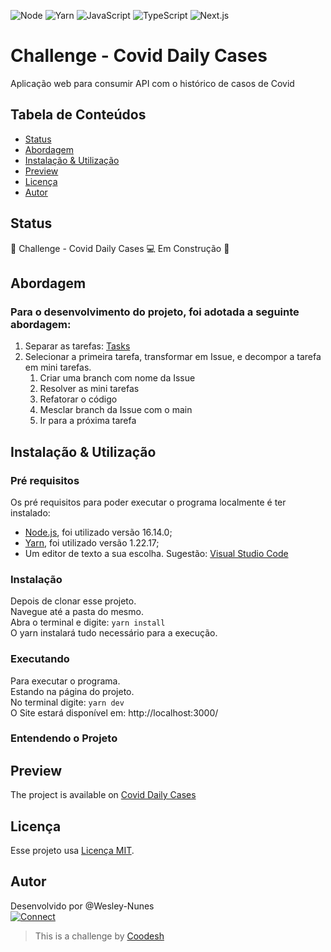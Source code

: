 ![Node](https://img.shields.io/badge/Node-green?style=for-the-badge&logo=node.js&logoColor=black 'Node')
![Yarn](https://img.shields.io/badge/Yarn-white?style=for-the-badge&logo=yarn&logoColor=2188b6 'Yarn')
![JavaScript](https://img.shields.io/badge/JavaScript-F7DF1E?style=for-the-badge&logo=javascript&logoColor=black 'Javascript')
![TypeScript](https://img.shields.io/badge/TypeScript-93CAED?style=for-the-badge&logo=typescript&logoColor=white 'Typescript')
![Next.js](https://img.shields.io/badge/Next.ts-20232A?style=for-the-badge&logo=next.js&logoColor=white 'Next')

# Challenge - Covid Daily Cases

Aplicação web para consumir API com o histórico de casos de Covid

## Tabela de Conteúdos

- [Status](#status)
- [Abordagem](#abordagem)
- [Instalação & Utilização](#instalacao-e-utilizacao)
- [Preview](#preview)
- [Licença](#licenca)
- [Autor](#autor)

## <a name="status"></a>Status

🚧 Challenge - Covid Daily Cases 💻 Em Construção 🚧

## <a name="abordagem"></a>Abordagem

### Para o desenvolvimento do projeto, foi adotada a seguinte abordagem:

1. Separar as tarefas: [Tasks](docs/tasks.md)
2. Selecionar a primeira tarefa, transformar em Issue, e decompor a tarefa em mini tarefas.
   1. Criar uma branch com nome da Issue
   2. Resolver as mini tarefas
   3. Refatorar o código
   4. Mesclar branch da Issue com o main
   5. Ir para a próxima tarefa

## <a name="instalacao-e-utilizacao"></a>Instalação & Utilização

### Pré requisitos

Os pré requisitos para poder executar o programa localmente é ter instalado:

- [Node.js](https://nodejs.org/en/), foi utilizado versão 16.14.0;
- [Yarn](https://classic.yarnpkg.com/lang/en/docs/install/), foi utilizado versão 1.22.17;
- Um editor de texto a sua escolha. Sugestão: [Visual Studio Code](https://code.visualstudio.com/)

### Instalação

Depois de clonar esse projeto.  
Navegue até a pasta do mesmo.  
Abra o terminal e digite: `yarn install`  
O yarn instalará tudo necessário para a execução.

### Executando

Para executar o programa.  
Estando na página do projeto.  
No terminal digite: `yarn dev`  
O Site estará disponível em: http://localhost:3000/

### Entendendo o Projeto

## <a name="preview"></a>Preview

The project is available on [Covid Daily Cases](https://challenge-covid-daily-cases-mauve.vercel.app/)

## <a name="licenca"></a>Licença

Esse projeto usa [Licença MIT](./LICENSE).

## <a name="autor"></a>Autor

Desenvolvido por @Wesley-Nunes  
[![Connect](https://img.shields.io/badge/-Connect-blue?style=flat-square&logo=Linkedin&logoColor=white&link=https://www.linkedin.com/in/dev-wesley-nunes/)](https://www.linkedin.com/in/dev-wesley-nunes/)

> This is a challenge by [Coodesh](https://coodesh.com/)
